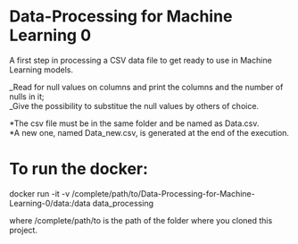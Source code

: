 # Data-Processing for Machine Learning 0

A first step in processing a CSV data file to get ready to use in Machine Learning models.

_Read for null values on columns and print the columns and the number of nulls in it;\
_Give the possibility to substitue the null values by others of choice.

*The csv file must be in the same folder and be named as Data.csv.\
*A new one, named Data_new.csv, is generated at the end of the execution.

# To run the docker:
docker run -it -v /complete/path/to/Data-Processing-for-Machine-Learning-0/data:/data data_processing

where /complete/path/to is the path of the folder where you cloned this project.
